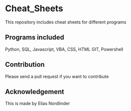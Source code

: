 # Cheat_Sheets

This repository includes cheat sheets for different programs

## Programs included

Python, SQL, Javascript, VBA, CSS, HTML GIT, Powershell

## Contribution

Please send a pull request if you want to contribute

## Acknowledgement

This is made by Elias Nordlinder